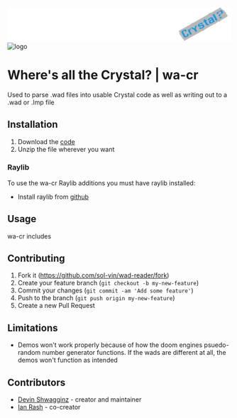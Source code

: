 ![logo](logo/wa-cr.png)
![logo](../logo/wa-cr.png)
# Where's all the Crystal? | wa-cr

Used to parse .wad files into usable Crystal code
as well as writing out to a .wad or .lmp file

## Installation

1. Download the [code](https://github.com/sol-vin/wad-reader/archive/refs/heads/master.zip)
2. Unzip the file wherever you want

### Raylib

To use the wa-cr Raylib additions you must have raylib installed:

- Install raylib from [github](https://github.com/raysan5/raylib/releases)

## Usage

wa-cr includes 

## Contributing

1. Fork it (<https://github.com/sol-vin/wad-reader/fork>)
2. Create your feature branch (`git checkout -b my-new-feature`)
3. Commit your changes (`git commit -am 'Add some feature'`)
4. Push to the branch (`git push origin my-new-feature`)
5. Create a new Pull Request

## Limitations

* Demos won't work properly because of how the doom engines psuedo-random number generator functions. If the wads are different at all, the demos won't function as intended

## Contributors

- [Devin Shwagginz](https://github.com/D-Shwagginz) - creator and maintainer
- [Ian Rash](https://github.com/sol-vin) - co-creator
